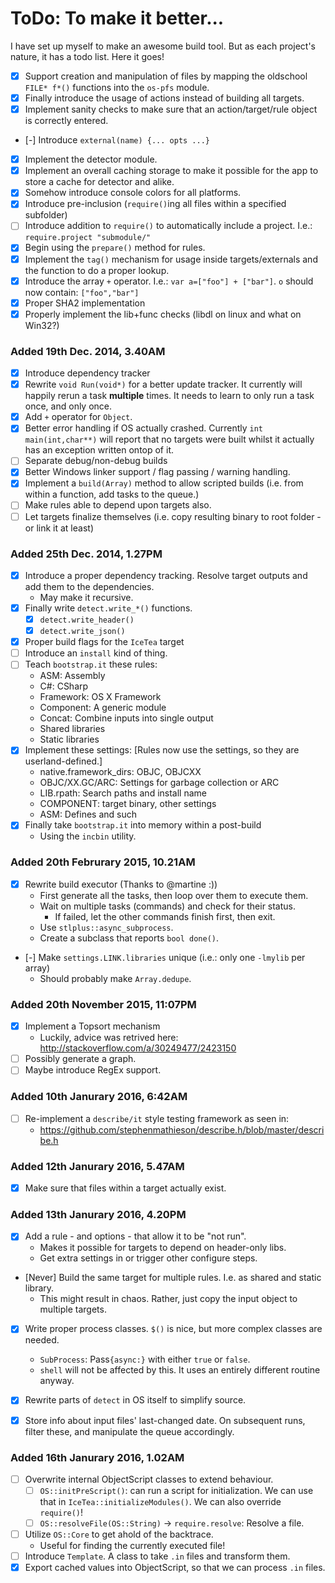 # ToDo: To make it better...

I have set up myself to make an awesome build tool. But as each project's nature, it has a todo list. Here it goes!

- [X] Support creation and manipulation of files by mapping the oldschool `FILE* f*()` functions into the `os-pfs` module.
- [X] Finally introduce the usage of actions instead of building all targets.
- [X] Implement sanity checks to make sure that an action/target/rule object is correctly entered.
- [-] Introduce `external(name) {... opts ...}`
- [X] Implement the detector module.
- [X] Implement an overall caching storage to make it possible for the app to store a cache for detector and alike.
- [X] Somehow introduce console colors for all platforms.
- [X] Introduce pre-inclusion (`require()`ing all files within a specified subfolder)
- [ ] Introduce addition to `require()` to automatically include a project. I.e.: `require.project "submodule/"`
- [X] Begin using the `prepare()` method for rules.
- [X] Implement the `tag()` mechanism for usage inside targets/externals and the function to do a proper lookup.
- [X] Introduce the array `+` operator. I.e.: `var a=["foo"] + ["bar"]`. `o` should now contain: `["foo","bar"]`
- [X] Proper SHA2 implementation
- [X] Properly implement the lib+func checks (libdl on linux and what on Win32?)

### Added 19th Dec. 2014, 3.40AM
- [X] Introduce dependency tracker
- [X] Rewrite `void Run(void*)` for a better update tracker. It currently will happily rerun a task **multiple** times. It needs to learn to only run a task once, and only once.
- [X] Add `+` operator for `Object`.
- [X] Better error handling if OS actually crashed. Currently `int main(int,char**)` will report that no targets were built whilst it actually has an exception written ontop of it.
- [ ] Separate debug/non-debug builds
- [X] Better Windows linker support / flag passing / warning handling.
- [X] Implement a `build(Array)` method to allow scripted builds (i.e. from within a function, add tasks to the queue.)
- [ ] Make rules able to depend upon targets also.
- [ ] Let targets finalize themselves (i.e. copy resulting binary to root folder - or link it at least)

### Added 25th Dec. 2014, 1.27PM
- [X] Introduce a proper dependency tracking. Resolve target outputs and add them to the dependencies.
    * May make it recursive.
- [X] Finally write `detect.write_*()` functions.
    - [X] `detect.write_header()`
    - [X] `detect.write_json()`
- [X] Proper build flags for the `IceTea` target
- [ ] Introduce an `install` kind of thing.
- [ ] Teach `bootstrap.it` these rules:
    * ASM: Assembly
    * C#: CSharp
    * Framework: OS X Framework
    * Component: A generic module
    * Concat: Combine inputs into single output
    * Shared libraries
    * Static libraries
- [X] Implement these settings: [Rules now use the settings, so they are userland-defined.]
    * native.framework_dirs: OBJC, OBJCXX
    * OBJC/XX.GC/ARC: Settings for garbage collection or ARC
    * LIB.rpath: Search paths and install name
    * COMPONENT: target binary, other settings
    * ASM: Defines and such
- [X] Finally take `bootstrap.it` into memory within a post-build
    - Using the `incbin` utility.

### Added 20th Februrary 2015, 10.21AM
- [X] Rewrite build executor (Thanks to @martine :))
    * First generate all the tasks, then loop over them to execute them.
    * Wait on multiple tasks (commands) and check for their status.
        * If failed, let the other commands finish first, then exit.
    - Use `stlplus::async_subprocess`.
    - Create a subclass that reports `bool done()`.
- [-] Make `settings.LINK.libraries` unique (i.e.: only one `-lmylib` per array)
    - Should probably make `Array.dedupe`.

### Added 20th November 2015, 11:07PM
- [X] Implement a Topsort mechanism
    * Luckily, advice was retrived here: http://stackoverflow.com/a/30249477/2423150
- [ ] Possibly generate a graph.
- [ ] Maybe introduce RegEx support.

### Added 10th Janurary 2016, 6:42AM
- [ ] Re-implement a `describe/it` style testing framework as seen in:
    - https://github.com/stephenmathieson/describe.h/blob/master/describe.h

### Added 12th Janurary 2016, 5.47AM
- [X] Make sure that files within a target actually exist.

### Added 13th Janurary 2016, 4.20PM
- [X] Add a rule - and options - that allow it to be "not run".
    - Makes it possible for targets to depend on header-only libs.
    - Get extra settings in or trigger other configure steps.
- [Never] Build the same target for multiple rules. I.e. as shared and static library.
    - This might result in chaos. Rather, just copy the input object to multiple targets.
- [X] Write proper process classes. `$()` is nice, but more complex classes are needed.
    - `SubProcess`: Pass`{async:}` with either `true` or `false`.
    - `shell` will not be affected by this. It uses an entirely different routine anyway.
- [X] Rewrite parts of `detect` in OS itself to simplify source.
- [X] Store info about input files' last-changed date. On subsequent runs, filter these, and manipulate the queue accordingly.


### Added 16th Janurary 2016, 1.02AM
- [ ] Overwrite internal ObjectScript classes to extend behaviour.
    - [ ] `OS::initPreScript()`: can run a script for initialization. We can use that in `IceTea::initializeModules()`. We can also override `require()`!
    - [ ] `OS::resolveFile(OS::String)` -> `require.resolve`: Resolve a file.
- [ ] Utilize `OS::Core` to get ahold of the backtrace.
    - Useful for finding the currently executed file!
- [ ] Introduce `Template`. A class to take `.in` files and transform them.
- [X] Export cached values into ObjectScript, so that we can process `.in` files.
